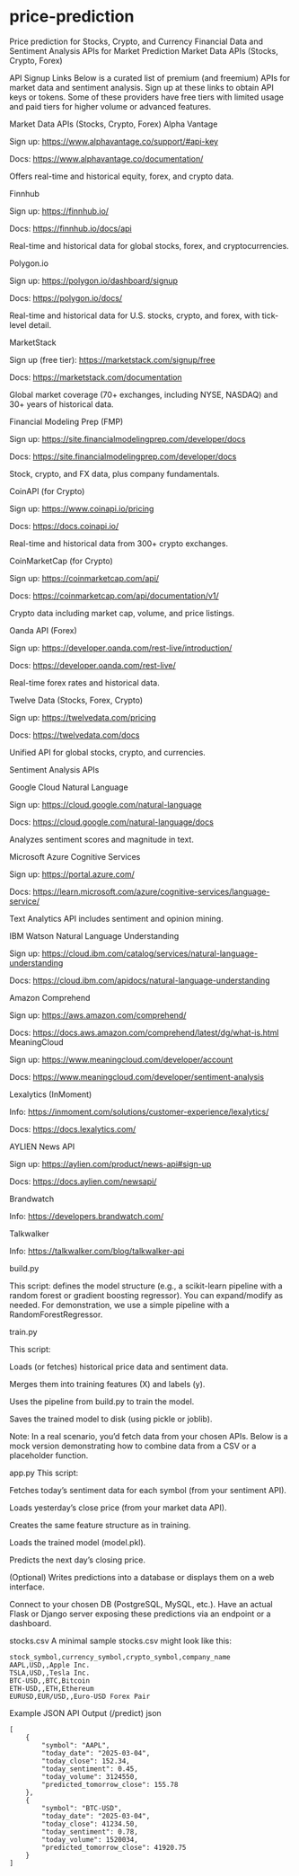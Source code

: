 # price-prediction
Price prediction for Stocks, Crypto, and Currency
Financial Data and Sentiment Analysis APIs for Market Prediction
Market Data APIs (Stocks, Crypto, Forex)


API Signup Links
Below is a curated list of premium (and freemium) APIs for market data and sentiment analysis. Sign up at these links to obtain API keys or tokens. Some of these providers have free tiers with limited usage and paid tiers for higher volume or advanced features.

Market Data APIs (Stocks, Crypto, Forex)
Alpha Vantage

Sign up: https://www.alphavantage.co/support/#api-key

Docs: https://www.alphavantage.co/documentation/

Offers real-time and historical equity, forex, and crypto data.

Finnhub



Sign up: https://finnhub.io/

Docs: https://finnhub.io/docs/api

Real-time and historical data for global stocks, forex, and cryptocurrencies.

Polygon.io

Sign up: https://polygon.io/dashboard/signup

Docs: https://polygon.io/docs/

Real-time and historical data for U.S. stocks, crypto, and forex, with tick-level detail.


MarketStack

Sign up (free tier): https://marketstack.com/signup/free

Docs: https://marketstack.com/documentation

Global market coverage (70+ exchanges, including NYSE, NASDAQ) and 30+ years of historical data.


Financial Modeling Prep (FMP)

Sign up: https://site.financialmodelingprep.com/developer/docs

Docs: https://site.financialmodelingprep.com/developer/docs

Stock, crypto, and FX data, plus company fundamentals.

CoinAPI (for Crypto)


Sign up: https://www.coinapi.io/pricing

Docs: https://docs.coinapi.io/

Real-time and historical data from 300+ crypto exchanges.

CoinMarketCap (for Crypto)


Sign up: https://coinmarketcap.com/api/

Docs: https://coinmarketcap.com/api/documentation/v1/

Crypto data including market cap, volume, and price listings.


Oanda API (Forex)

Sign up: https://developer.oanda.com/rest-live/introduction/

Docs: https://developer.oanda.com/rest-live/

Real-time forex rates and historical data.

Twelve Data (Stocks, Forex, Crypto)

Sign up: https://twelvedata.com/pricing

Docs: https://twelvedata.com/docs

Unified API for global stocks, crypto, and currencies.

Sentiment Analysis APIs


Google Cloud Natural Language

Sign up: https://cloud.google.com/natural-language

Docs: https://cloud.google.com/natural-language/docs

Analyzes sentiment scores and magnitude in text.

Microsoft Azure Cognitive Services


Sign up: https://portal.azure.com/

Docs: https://learn.microsoft.com/azure/cognitive-services/language-service/

Text Analytics API includes sentiment and opinion mining.


IBM Watson Natural Language Understanding

Sign up: https://cloud.ibm.com/catalog/services/natural-language-understanding

Docs: https://cloud.ibm.com/apidocs/natural-language-understanding


Amazon Comprehend

Sign up: https://aws.amazon.com/comprehend/

Docs: https://docs.aws.amazon.com/comprehend/latest/dg/what-is.html
MeaningCloud

Sign up: https://www.meaningcloud.com/developer/account

Docs: https://www.meaningcloud.com/developer/sentiment-analysis


Lexalytics (InMoment)

Info: https://inmoment.com/solutions/customer-experience/lexalytics/

Docs: https://docs.lexalytics.com/

AYLIEN News API


Sign up: https://aylien.com/product/news-api#sign-up

Docs: https://docs.aylien.com/newsapi/

Brandwatch

Info: https://developers.brandwatch.com/

Talkwalker

Info: https://talkwalker.com/blog/talkwalker-api



 build.py
 
This script: 
defines the model structure (e.g., a scikit-learn pipeline with a random forest or gradient boosting regressor). You can expand/modify as needed. For demonstration, we use a simple pipeline with a RandomForestRegressor.

  train.py
  
This script:

Loads (or fetches) historical price data and sentiment data.

Merges them into training features (X) and labels (y).

Uses the pipeline from build.py to train the model.

Saves the trained model to disk (using pickle or joblib).

Note: In a real scenario, you’d fetch data from your chosen APIs. Below is a mock version demonstrating how to combine data from a CSV or a placeholder function.


  app.py
This script:

Fetches today’s sentiment data for each symbol (from your sentiment API).

Loads yesterday’s close price (from your market data API).

Creates the same feature structure as in training.

Loads the trained model (model.pkl).

Predicts the next day’s closing price.

(Optional) Writes predictions into a database or displays them on a web interface.


Connect to your chosen DB (PostgreSQL, MySQL, etc.).
Have an actual Flask or Django server exposing these predictions via an endpoint or a dashboard.

  stocks.csv
A minimal sample stocks.csv might look like this:

````
stock_symbol,currency_symbol,crypto_symbol,company_name
AAPL,USD,,Apple Inc.
TSLA,USD,,Tesla Inc.
BTC-USD,,BTC,Bitcoin
ETH-USD,,ETH,Ethereum
EURUSD,EUR/USD,,Euro-USD Forex Pair
````

Example JSON API Output (/predict)
json
````
[
    {
        "symbol": "AAPL",
        "today_date": "2025-03-04",
        "today_close": 152.34,
        "today_sentiment": 0.45,
        "today_volume": 3124550,
        "predicted_tomorrow_close": 155.78
    },
    {
        "symbol": "BTC-USD",
        "today_date": "2025-03-04",
        "today_close": 41234.50,
        "today_sentiment": 0.78,
        "today_volume": 1520034,
        "predicted_tomorrow_close": 41920.75
    }
]
````
